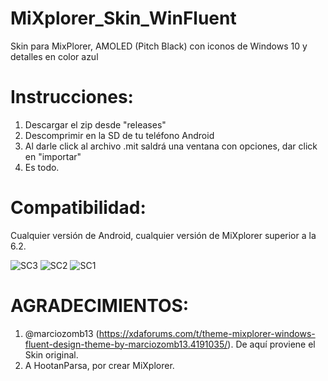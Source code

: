 # MiXplorer_Skin_WinFluent
Skin para MixPlorer, AMOLED (Pitch Black) con iconos de Windows 10 y detalles en color azul

# Instrucciones:
1. Descargar el zip desde "releases"
2. Descomprimir en la SD de tu teléfono Android
3. Al darle click al archivo .mit saldrá una ventana con opciones, dar click en "importar"
4. Es todo.

# Compatibilidad:
Cualquier versión de Android, cualquier versión de MiXplorer superior a la 6.2.


![SC3](https://github.com/CrazyBytesVE/MiXplorer_Skin_WinFluent/assets/16071024/c30cfb72-ac99-49cb-8aa4-6e12efb00a3d)
![SC2](https://github.com/CrazyBytesVE/MiXplorer_Skin_WinFluent/assets/16071024/caf95eb7-b910-4634-907f-13ef22a3823e)
![SC1](https://github.com/CrazyBytesVE/MiXplorer_Skin_WinFluent/assets/16071024/347c829b-eb4a-4d09-87a4-c7de214bfffd)

# AGRADECIMIENTOS:

1. @marciozomb13 (https://xdaforums.com/t/theme-mixplorer-windows-fluent-design-theme-by-marciozomb13.4191035/). De aquí proviene el Skin original.
2. A HootanParsa, por crear MiXplorer.
